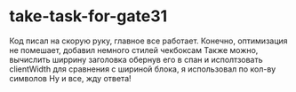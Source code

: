 ﻿# take-task-for-gate31
Код писал на скорую руку, главное все работает.
Конечно, оптимизация  не помешает, добавил немного стилей чекбоксам
Также можно, вычислить ширрину заголовка обернув его в спан и исполтзовать clientWidth для  сравнения с шириной блока, я использовал по кол-ву символов
Ну и все, жду ответа!
